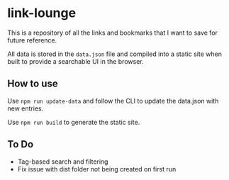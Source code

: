 # link-lounge

This is a repository of all the links and bookmarks that I want to save for future reference.

All data is stored in the `data.json` file and compiled into a static site when built to provide a searchable UI in the browser.

## How to use

Use `npm run update-data` and follow the CLI to update the data.json with new entries.

Use `npm run build` to generate the static site.


## To Do

- Tag-based search and filtering
- Fix issue with dist folder not being created on first run
